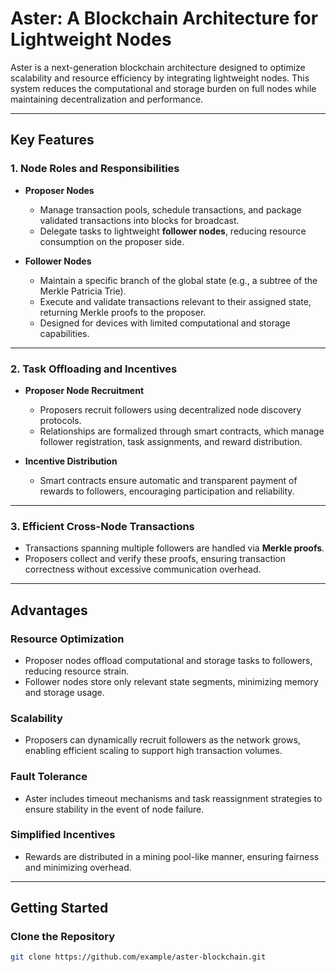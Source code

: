 # Aster: A Blockchain Architecture for Lightweight Nodes  

Aster is a next-generation blockchain architecture designed to optimize scalability and resource efficiency by integrating lightweight nodes. This system reduces the computational and storage burden on full nodes while maintaining decentralization and performance.

---

## **Key Features**  

### 1. **Node Roles and Responsibilities**  
- **Proposer Nodes**  
  - Manage transaction pools, schedule transactions, and package validated transactions into blocks for broadcast.  
  - Delegate tasks to lightweight **follower nodes**, reducing resource consumption on the proposer side.  

- **Follower Nodes**  
  - Maintain a specific branch of the global state (e.g., a subtree of the Merkle Patricia Trie).  
  - Execute and validate transactions relevant to their assigned state, returning Merkle proofs to the proposer.  
  - Designed for devices with limited computational and storage capabilities.  

---

### 2. **Task Offloading and Incentives**  
- **Proposer Node Recruitment**  
  - Proposers recruit followers using decentralized node discovery protocols.  
  - Relationships are formalized through smart contracts, which manage follower registration, task assignments, and reward distribution.  

- **Incentive Distribution**  
  - Smart contracts ensure automatic and transparent payment of rewards to followers, encouraging participation and reliability.  

---

### 3. **Efficient Cross-Node Transactions**  
- Transactions spanning multiple followers are handled via **Merkle proofs**.  
- Proposers collect and verify these proofs, ensuring transaction correctness without excessive communication overhead.  

---

## **Advantages**  

### **Resource Optimization**  
- Proposer nodes offload computational and storage tasks to followers, reducing resource strain.  
- Follower nodes store only relevant state segments, minimizing memory and storage usage.  

### **Scalability**  
- Proposers can dynamically recruit followers as the network grows, enabling efficient scaling to support high transaction volumes.  

### **Fault Tolerance**  
- Aster includes timeout mechanisms and task reassignment strategies to ensure stability in the event of node failure.  

### **Simplified Incentives**  
- Rewards are distributed in a mining pool-like manner, ensuring fairness and minimizing overhead.  

---

## **Getting Started**  

### **Clone the Repository**  
```bash  
git clone https://github.com/example/aster-blockchain.git  

